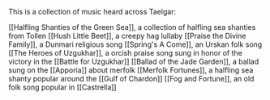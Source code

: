 This is a collection of music heard across Taelgar:

[[Halfling Shanties of the Green Sea]], a collection of halfling sea shanties from Tollen
[[Hush Little Beet]], a creepy hag lullaby
[[Praise the Divine Family]], a Dunmari religious song
[[Spring's A Come]], an Urskan folk song
[[The Heroes of Uzgukhar]], a orcish praise song sung in honor of the victory in the [[Battle for Uzgukhar]]
[[Ballad of the Jade Garden]], a ballad sung on the [[Apporia]] about merfolk
[[Merfolk Fortunes]], a halfling sea shanty popular around the [[Gulf of Chardon]]
[[Fog and Fortune]], an old folk song popular in [[Castrella]]
